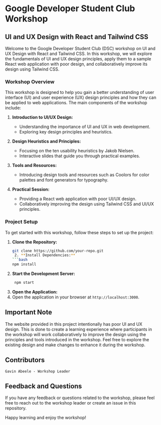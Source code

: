 # Google Developer Student Club Workshop
## UI and UX Design with React and Tailwind CSS

Welcome to the Google Developer Student Club (DSC) workshop on UI and UX Design with React and Tailwind CSS. In this workshop, we will explore the fundamentals of UI and UX design principles, apply them to a sample React web application with poor design, and collaboratively improve its design using Tailwind CSS.

### Workshop Overview

This workshop is designed to help you gain a better understanding of user interface (UI) and user experience (UX) design principles and how they can be applied to web applications. The main components of the workshop include:

1. **Introduction to UI/UX Design:**
   - Understanding the importance of UI and UX in web development.
   - Exploring key design principles and heuristics.

2. **Design Heuristics and Principles:**
   - Focusing on the ten usability heuristics by Jakob Nielsen.
   - Interactive slides that guide you through practical examples.

3. **Tools and Resources:**
   - Introducing design tools and resources such as Coolors for color palettes and font generators for typography.

4. **Practical Session:**
   - Providing a React web application with poor UI/UX design.
   - Collaboratively improving the design using Tailwind CSS and UI/UX principles.

### Project Setup

To get started with this workshop, follow these steps to set up the project:

1. **Clone the Repository:**
   ```bash
   git clone https://github.com/your-repo.git
    2. **Install Dependencies:**
   ```bash
   npm install
   ```
3. **Start the Development Server:**
   ```bash
    npm start
    ```
4. **Open the Application:**
5. Open the application in your browser at `http://localhost:3000`.

## Important Note

The website provided in this project intentionally has poor UI and UX design. This is done to create a learning experience where participants in the workshop will work collaboratively to improve the design using the principles and tools introduced in the workshop. Feel free to explore the existing design and make changes to enhance it during the workshop.

## Contributors

    Gavin Abeele - Workshop Leader

## Feedback and Questions

If you have any feedback or questions related to the workshop, please feel free to reach out to the workshop leader or create an issue in this repository.

Happy learning and enjoy the workshop!
